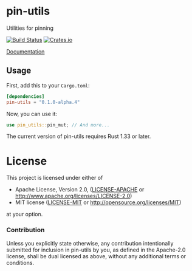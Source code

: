 # pin-utils

Utilities for pinning

[![Build Status](https://travis-ci.com/rust-lang-nursery/pin-utils.svg?branch=master)](https://travis-ci.com/rust-lang-nursery/pin-utils)
[![Crates.io](https://img.shields.io/crates/v/pin-utils.svg)](https://crates.io/crates/pin-utils)

[Documentation](https://docs.rs/pin-utils)

## Usage

First, add this to your `Cargo.toml`:

```toml
[dependencies]
pin-utils = "0.1.0-alpha.4"
```

Now, you can use it:

```rust
use pin_utils::pin_mut; // And more...
```

The current version of pin-utils requires Rust 1.33 or later.

# License

This project is licensed under either of

 * Apache License, Version 2.0, ([LICENSE-APACHE](LICENSE-APACHE) or
   http://www.apache.org/licenses/LICENSE-2.0)
 * MIT license ([LICENSE-MIT](LICENSE-MIT) or
   http://opensource.org/licenses/MIT)

at your option.

### Contribution

Unless you explicitly state otherwise, any contribution intentionally submitted
for inclusion in pin-utils by you, as defined in the Apache-2.0 license, shall be
dual licensed as above, without any additional terms or conditions.
